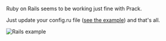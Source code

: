 Ruby on Rails seems to be working just fine with Prack.

Just update your config.ru file ([see the example](config.ru)) and that's all.

![Rails example](https://raw.githubusercontent.com/piradoiv/Prack/master/examples/Ruby/PrackOnRails/Rails.png)

